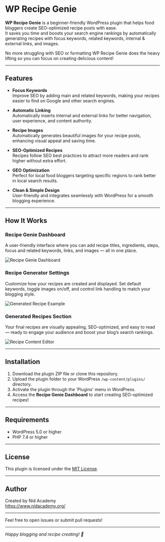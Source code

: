 # WP Recipe Genie

**WP Recipe Genie** is a beginner-friendly WordPress plugin that helps food bloggers create SEO-optimized recipe posts with ease.  
It saves you time and boosts your search engine rankings by automatically generating recipes with focus keywords, related keywords, internal & external links, and images.

No more struggling with SEO or formatting  WP Recipe Genie does the heavy lifting so you can focus on creating delicious content!

---

## Features

- **Focus Keywords**  
  Improve SEO by adding main and related keywords, making your recipes easier to find on Google and other search engines.

- **Automatic Linking**  
  Automatically inserts internal and external links for better navigation, user experience, and content authority.

- **Recipe Images**  
  Automatically generates beautiful images for your recipe posts, enhancing visual appeal and saving time.

- **SEO-Optimized Recipes**  
  Recipes follow SEO best practices to attract more readers and rank higher without extra effort.

- **GEO Optimization**  
  Perfect for local food bloggers targeting specific regions to rank better in local search results.

- **Clean & Simple Design**  
  User-friendly and integrates seamlessly with WordPress for a smooth blogging experience.

---

## How It Works

### Recipe Genie Dashboard 

A user-friendly interface where you can add recipe titles, ingredients, steps, focus and related keywords, links, and images — all in one place.

![Recipe Genie Dashboard](https://www.nidacademy.org/wp-content/uploads/2025/06/dashboard.png)

### Recipe Generator Settings 

Customize how your recipes are created and displayed. Set default keywords, toggle images on/off, and control link handling to match your blogging style.

![Generated Recipe Example](https://www.nidacademy.org/wp-content/uploads/2025/06/generate.png)

### Generated Recipes Section

Your final recipes are visually appealing, SEO-optimized, and easy to read — ready to engage your audience and boost your blog’s search rankings.

![Recipe Content Editor](https://www.nidacademy.org/wp-content/uploads/2025/06/content.png)

---

## Installation

1. Download the plugin ZIP file or clone this repository.
2. Upload the plugin folder to your WordPress `/wp-content/plugins/` directory.
3. Activate the plugin through the 'Plugins' menu in WordPress.
4. Access the **Recipe Genie Dashboard** to start creating SEO-optimized recipes!

---

## Requirements

- WordPress 5.0 or higher  
- PHP 7.4 or higher

---

## License

This plugin is licensed under the [MIT License](LICENSE).

---

## Author

Created by Nid Academy  
https://www.nidacademy.org/

---

Feel free to open issues or submit pull requests!

---

*Happy blogging and recipe creating! 🍳*
